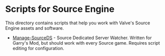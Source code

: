 # Scripts for Source Engine

This directory contains scripts that help you work
with Valve's Source Engine assets and software.

- [Manage-SourceDS](Manage-SourceDS.ps1) - Source Dedicated Server Watcher.
Written for Garry's Mod, but should work with every Source game. Requires script
editing for configuration.

